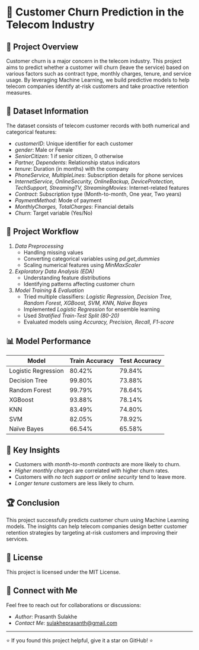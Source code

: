 # 📌 Customer Churn Prediction in the Telecom Industry

## 📖 Project Overview
Customer churn is a major concern in the telecom industry. This project aims to predict whether a customer will churn (leave the service) based on various factors such as contract type, monthly charges, tenure, and service usage. By leveraging Machine Learning, we build predictive models to help telecom companies identify at-risk customers and take proactive retention measures.

## 📂 Dataset Information
The dataset consists of telecom customer records with both numerical and categorical features:
- *customerID*: Unique identifier for each customer
- *gender*: Male or Female
- *SeniorCitizen*: 1 if senior citizen, 0 otherwise
- *Partner, Dependents*: Relationship status indicators
- *tenure*: Duration (in months) with the company
- *PhoneService, MultipleLines*: Subscription details for phone services
- *InternetService, OnlineSecurity, OnlineBackup, DeviceProtection, TechSupport, StreamingTV, StreamingMovies*: Internet-related features
- *Contract*: Subscription type (Month-to-month, One year, Two years)
- *PaymentMethod*: Mode of payment
- *MonthlyCharges, TotalCharges*: Financial details
- *Churn*: Target variable (Yes/No)

## 🚀 Project Workflow
1. *Data Preprocessing*
   - Handling missing values
   - Converting categorical variables using *pd.get_dummies*
   - Scaling numerical features using *MinMaxScaler*
2. *Exploratory Data Analysis (EDA)*
   - Understanding feature distributions
   - Identifying patterns affecting customer churn
3. *Model Training & Evaluation*
   - Tried multiple classifiers: *Logistic Regression, Decision Tree, Random Forest, XGBoost, SVM, KNN, Naïve Bayes*
   - Implemented *Logistic Regression* for ensemble learning
   - Used *Stratified Train-Test Split (80-20)*
   - Evaluated models using *Accuracy, Precision, Recall, F1-score*

## 📊 Model Performance
| Model               | Train Accuracy | Test Accuracy |
|---------------------|---------------|--------------|
| Logistic Regression | 80.42%        | 79.84%       |
| Decision Tree      | 99.80%        | 73.88%       |
| Random Forest      | 99.79%        | 78.64%       |
| XGBoost           | 93.88%        | 78.14%       |
| KNN               | 83.49%        | 74.80%       |
| SVM               | 82.05%        | 78.92%       |
| Naïve Bayes       | 66.54%        | 65.58%       |




## 📌 Key Insights
- Customers with *month-to-month contracts* are more likely to churn.
- *Higher monthly charges* are correlated with higher churn rates.
- Customers with *no tech support or online security* tend to leave more.
- *Longer tenure* customers are less likely to churn.

## 🏆 Conclusion
This project successfully predicts customer churn using Machine Learning models. The insights can help telecom companies design better customer retention strategies by targeting at-risk customers and improving their services.

## 📜 License
This project is licensed under the MIT License.

## 🤝 Connect with Me
Feel free to reach out for collaborations or discussions:
- *Author*: Prasanth Sulakhe
- *Contact Me*: sulakheprasanth@gmail.com

---
⭐ If you found this project helpful, give it a star on GitHub! ⭐
